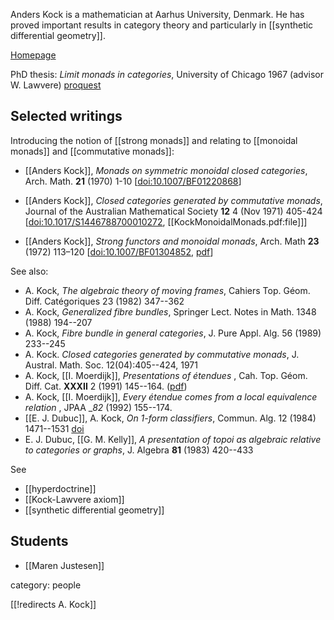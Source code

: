 Anders Kock is a mathematician at Aarhus University, Denmark. He has proved important results in category theory and particularly in [[synthetic differential geometry]].

[Homepage](https://users-math.au.dk/kock)

PhD thesis: _Limit monads in categories_, University of Chicago 1967 (advisor W. Lawvere) [proquest](https://www.proquest.com/openview/61883e900f1fd8585fe4dfc4c3f271dc)

## Selected writings

Introducing the notion of [[strong monads]] and relating to [[monoidal monads]] and [[commutative monads]]:

* [[Anders Kock]], *Monads on symmetric monoidal closed categories*, Arch. Math. **21** (1970) 1-10 &lbrack;[doi:10.1007/BF01220868](https://doi.org/10.1007/BF01220868)&rbrack;

* [[Anders Kock]], *Closed categories generated by commutative monads*, Journal of the Australian Mathematical Society **12** 4 (Nov 1971) 405-424  &lbrack;[doi:10.1017/S1446788700010272](https://doi.org/10.1017/S1446788700010272), [[KockMonoidalMonads.pdf:file]]&rbrack;

* [[Anders Kock]], *Strong functors and monoidal monads*, Arch. Math **23** (1972) 113–120 &lbrack;[doi:10.1007/BF01304852](https://doi.org/10.1007/BF01304852), [pdf](http://home.imf.au.dk/kock/SFMM.pdf)&rbrack;

See also:


* A. Kock, _The algebraic theory of moving frames_, Cahiers Top. Géom. Diff. Catégoriques 23 (1982) 347--362
* A. Kock, _Generalized fibre bundles_, Springer Lect. Notes in Math. 1348 (1988) 194--207
* A. Kock, _Fibre bundle in general categories_, J. Pure Appl. Alg. 56 (1989) 233--245
* A. Kock. _Closed categories generated by commutative monads_, J. Austral. Math. Soc. 12(04):405--424, 1971
* A. Kock, [[I. Moerdijk]], _Presentations of étendues_ , Cah. Top. G&#233;om. Diff. Cat. __XXXII__ 2 (1991) 145--164. ([pdf](http://archive.numdam.org/ARCHIVE/CTGDC/CTGDC_1991__32_2/CTGDC_1991__32_2_145_0/CTGDC_1991__32_2_145_0.pdf))
* A. Kock, [[I. Moerdijk]], _Every étendue comes from a local equivalence relation_ , JPAA __82_ (1992) 155--174.
* [[E. J. Dubuc]], A. Kock, _On 1-form classifiers_, Commun. Alg.  12 (1984) 1471--1531 [doi](https://doi.org/10.1080/00927878408823064)
* E. J. Dubuc, [[G. M. Kelly]], _A presentation of topoi as algebraic relative to categories or graphs_, J. Algebra __81__ (1983) 420--433


See 

* [[hyperdoctrine]]
* [[Kock-Lawvere axiom]]
* [[synthetic differential geometry]]

## Students

* [[Maren Justesen]]

category: people

[[!redirects A. Kock]]